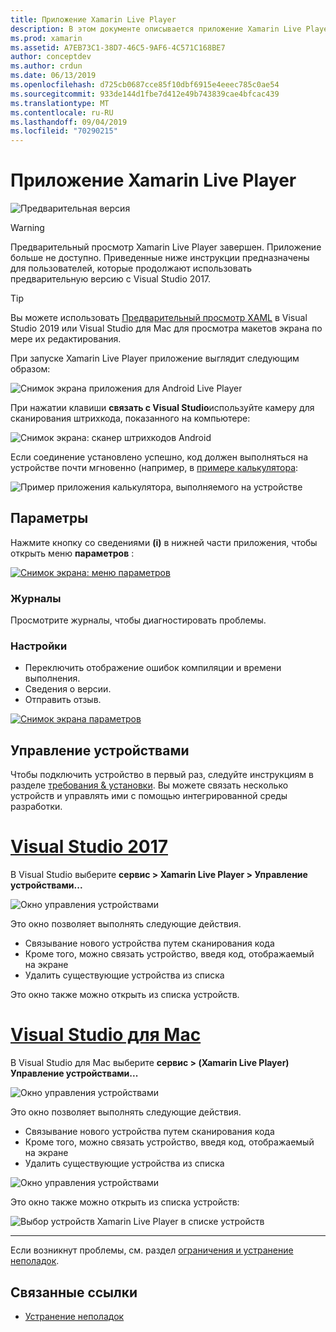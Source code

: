 ```yaml
---
title: Приложение Xamarin Live Player
description: В этом документе описывается приложение Xamarin Live Player, которое можно использовать для предварительного просмотра изменений кода на устройстве. В нем обсуждаются программы установки, примеры, журналы, параметры, Управление устройствами и многое другое.
ms.prod: xamarin
ms.assetid: A7EB73C1-38D7-46C5-9AF6-4C571C168BE7
author: conceptdev
ms.author: crdun
ms.date: 06/13/2019
ms.openlocfilehash: d725cb0687cce85f10dbf6915e4eeec785c0ae54
ms.sourcegitcommit: 933de144d1fbe7d412e49b743839cae4bfcac439
ms.translationtype: MT
ms.contentlocale: ru-RU
ms.lasthandoff: 09/04/2019
ms.locfileid: "70290215"
---
```

# <a name="xamarin-live-player-app"></a>Приложение Xamarin Live Player

![Предварительная версия](~/media/shared/preview.png)

> [!WARNING]
> Предварительный просмотр Xamarin Live Player завершен. Приложение больше не доступно. Приведенные ниже инструкции предназначены для пользователей, которые продолжают использовать предварительную версию с Visual Studio 2017.

> [!TIP]
> Вы можете использовать [Предварительный просмотр XAML](~/xamarin-forms/xaml/xaml-previewer/index.md) в Visual Studio 2019 или Visual Studio для Mac для просмотра макетов экрана по мере их редактирования.

При запуске Xamarin Live Player приложение выглядит следующим образом:

![Снимок экрана приложения для Android Live Player](player-images/app-android-sml.png)

При нажатии клавиши **связать с Visual Studio**используйте камеру для сканирования штрихкода, показанного на компьютере:

![Снимок экрана: сканер штрихкодов Android](player-images/scan-android-sml.png)

Если соединение установлено успешно, код должен выполняться на устройстве почти мгновенно (например, в [примере калькулятора](https://github.com/xamarin/mobile-samples/tree/master/LivePlayer/BasicCalculator):

![Пример приложения калькулятора, выполняемого на устройстве](player-images/basic-calculator-sml.png)

## <a name="options"></a>Параметры

Нажмите кнопку со сведениями **(i)** в нижней части приложения, чтобы открыть меню **параметров** :

[![Снимок экрана: меню параметров](player-images/options-sml.png)](player-images/options.png#lightbox)

### <a name="logs"></a>Журналы

Просмотрите журналы, чтобы диагностировать проблемы.

### <a name="settings"></a>Настройки

- Переключить отображение ошибок компиляции и времени выполнения.
- Сведения о версии.
- Отправить отзыв.

[![Снимок экрана параметров](player-images/settings-sml.png)](player-images/settings.png#lightbox)

## <a name="managing-devices"></a>Управление устройствами

Чтобы подключить устройство в первый раз, следуйте инструкциям в разделе [требования & установки](~/tools/live-player/install.md). Вы можете связать несколько устройств и управлять ими с помощью интегрированной среды разработки.

# <a name="visual-studio-2017tabwindows"></a>[Visual Studio 2017](#tab/windows)

В Visual Studio выберите **сервис > Xamarin Live Player > Управление устройствами...**

![Окно управления устройствами](player-images/manage-tools-menu-vs.png)

Это окно позволяет выполнять следующие действия.

- Связывание нового устройства путем сканирования кода
- Кроме того, можно связать устройство, введя код, отображаемый на экране
- Удалить существующие устройства из списка

Это окно также можно открыть из списка устройств.

# <a name="visual-studio-for-mactabmacos"></a>[Visual Studio для Mac](#tab/macos)

В Visual Studio для Mac выберите **сервис > (Xamarin Live Player) Управление устройствами...**

![Окно управления устройствами](player-images/manage-tools-menu.png)

Это окно позволяет выполнять следующие действия.

- Связывание нового устройства путем сканирования кода
- Кроме того, можно связать устройство, введя код, отображаемый на экране
- Удалить существующие устройства из списка

![Окно управления устройствами](player-images/manage.png)

Это окно также можно открыть из списка устройств:

![Выбор устройств Xamarin Live Player в списке устройств](player-images/manage-device-menu.png)

-----

Если возникнут проблемы, см. раздел [ограничения и устранение неполадок](~/tools/live-player/troubleshooting.md).

## <a name="related-links"></a>Связанные ссылки

- [Устранение неполадок](~/tools/live-player/troubleshooting.md)

